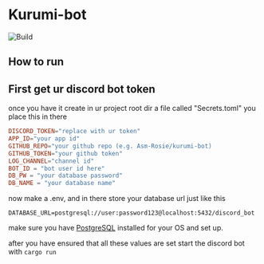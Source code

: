 # Kurumi-bot
![Build](https://github.com/Asm-Rosie/adhd-helper-bot/actions/workflows/rust.yml/badge.svg)

## How to run
## First get ur discord bot token

once you have it create in ur project root dir a file called "Secrets.toml" you place this in there 
```toml
DISCORD_TOKEN="replace with ur token"
APP_ID="your app id"
GITHUB_REPO="your github repo (e.g. Asm-Rosie/kurumi-bot)
GITHUB_TOKEN="your github token"
LOG_CHANNEL="channel id"
BOT_ID = "bot user id here"
DB_PW = "your database password"
DB_NAME = "your database name"
```

now make a .env, and in there store your database url just like this
```.env
DATABASE_URL=postgresql://user:password123@localhost:5432/discord_bot
```

make sure you have [PostgreSQL](https://www.postgresql.org/download/) installed for your OS and set up.

after you have ensured that all these values are set start the discord bot with `cargo run`
